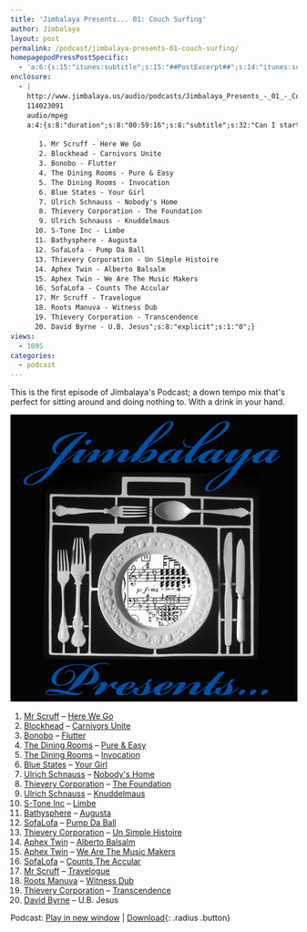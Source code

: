 ```yaml
---
title: 'Jimbalaya Presents... 01: Couch Surfing'
author: Jimbalaya
layout: post
permalink: /podcast/jimbalaya-presents-01-couch-surfing/
homepagepodPressPostSpecific:
  - 'a:6:{s:15:"itunes:subtitle";s:15:"##PostExcerpt##";s:14:"itunes:summary";s:15:"##PostExcerpt##";s:15:"itunes:keywords";s:10:"##Global##";s:13:"itunes:author";s:10:"##Global##";s:15:"itunes:explicit";s:7:"Default";s:12:"itunes:block";s:7:"Default";}'
enclosure:
  - |
    http://www.jimbalaya.us/audio/podcasts/Jimbalaya_Presents_-_01_-_Couch_Surfing.mp3
    114023091
    audio/mpeg
    a:4:{s:8:"duration";s:8:"00:59:16";s:8:"subtitle";s:32:"Can I start you out with drinks?";s:7:"summary";s:861:"This is the first episode of Jimbalaya's Podcast; a down tempo mix that's perfect for sitting around and doing nothing to. With a drink in your hand.

       1. Mr Scruff - Here We Go
       2. Blockhead - Carnivors Unite
       3. Bonobo - Flutter
       4. The Dining Rooms - Pure & Easy
       5. The Dining Rooms - Invocation
       6. Blue States - Your Girl
       7. Ulrich Schnauss - Nobody's Home
       8. Thievery Corporation - The Foundation
       9. Ulrich Schnauss - Knuddelmaus
      10. S-Tone Inc - Limbe
      11. Bathysphere - Augusta
      12. SofaLofa - Pump Da Ball
      13. Thievery Corporation - Un Simple Histoire
      14. Aphex Twin - Alberto Balsalm
      15. Aphex Twin - We Are The Music Makers
      16. SofaLofa - Counts The Accular
      17. Mr Scruff - Travelogue
      18. Roots Manuva - Witness Dub
      19. Thievery Corporation - Transcendence
      20. David Byrne - U.B. Jesus";s:8:"explicit";s:1:"0";}
views:
  - 1095
categories:
  - podcast
---
```


This is the first episode of Jimbalaya's Podcast; a down tempo mix that's perfect for sitting around and doing nothing to. With a drink in your hand.

![Jimbalaya Presents...](/assets/images/podcast.png)

1.  [Mr Scruff][3] – [Here We Go][4]
2.  [Blockhead][5] – [Carnivors Unite][6]
3.  [Bonobo][7] – [Flutter][8]
4.  [The Dining Rooms][9] – [Pure & Easy][10]
5.  [The Dining Rooms][9] – [Invocation][11]
6.  [Blue States][12] – [Your Girl][13]
7.  [Ulrich Schnauss][14] – [Nobody's Home][15]
8.  [Thievery Corporation][16] – [The Foundation][17]
9.  [Ulrich Schnauss][14] – [Knuddelmaus][18]
10. [S-Tone Inc][19] – [Limbe][20]
11. [Bathysphere][21] – [Augusta][22]
12. [SofaLofa][23] – [Pump Da Ball][24]
13. [Thievery Corporation][16] – [Un Simple Histoire][25]
14. [Aphex Twin][26] – [Alberto Balsalm][27]
15. [Aphex Twin][26] – [We Are The Music Makers][28]
16. [SofaLofa][23] – [Counts The Accular][29]
17. [Mr Scruff][3] – [Travelogue][30]
18. [Roots Manuva][31] – [Witness Dub][32]
19. [Thievery Corporation][16] – [Transcendence][33]
20. [David Byrne][34] – U.B. Jesus

 [3]: http://itunes.apple.com/WebObjects/MZStore.woa/wa/viewArtist?id=2236724 "Mr. Scruff on iTunes"
 [4]: http://itunes.apple.com/WebObjects/MZStore.woa/wa/viewAlbum?i=156674012%26id=156674002%26s=143441 "Here We Go on iTunes"
 [5]: http://itunes.apple.com/WebObjects/MZStore.woa/wa/viewArtist?id=5609495 "Blockhead on iTunes"
 [6]: http://itunes.apple.com/WebObjects/MZStore.woa/wa/viewAlbum?i=122915218%26id=122915062%26s=143441 "Carnivors Unite on iTunes"
 [7]: https://itunes.apple.com/us/artist/bonobo/id416281071?uo=4&at=11l4TK "Bonobo on iTunes"
 [8]: http://itunes.apple.com/WebObjects/MZStore.woa/wa/viewAlbum?i=122846840%26id=122846798%26s=143441 "Flutter on iTunes"
 [9]: http://itunes.apple.com/WebObjects/MZStore.woa/wa/viewArtist?id=5184744 "The Dining Rooms on iTunes"
 [10]: http://itunes.apple.com/WebObjects/MZStore.woa/wa/viewAlbum?i=152646461%26id=152646441%26s=143441 "Pure & Easy on iTunes"
 [11]: http://itunes.apple.com/WebObjects/MZStore.woa/wa/viewAlbum?i=152646477%26id=152646441%26s=143441 "Invocation on iTunes"
 [12]: http://itunes.apple.com/WebObjects/MZStore.woa/wa/viewArtist?id=2727610 "Blue States on iTunes"
 [13]: http://itunes.apple.com/WebObjects/MZStore.woa/wa/viewAlbum?i=308588359%26id=308588326%26s=143441 "Your Girl on iTunes"
 [14]: https://itunes.apple.com/us/artist/ulrich-schnauss/id27759803?uo=4&at=11l4TK "Ulrich Schnauss on iTunes"
 [15]: http://itunes.apple.com/WebObjects/MZStore.woa/wa/viewAlbum?i=120324544%26id=120325194%26s=143441 "Nobody's Home on iTunes"
 [16]: https://itunes.apple.com/us/artist/thievery-corporation/id2726532?uo=4&at=11l4TK "Thievery Corporation on iTunes"
 [17]: http://itunes.apple.com/WebObjects/MZStore.woa/wa/viewAlbum?i=310803496%26id=310803468%26s=143441 "The Foundation on iTunes"
 [18]: http://itunes.apple.com/WebObjects/MZStore.woa/wa/viewAlbum?i=120324214%26id=120325194%26s=143441 "Knuddelmaus on iTunes"
 [19]: http://itunes.apple.com/WebObjects/MZStore.woa/wa/viewArtist?id=150114110 "S-Tone Inc on iTunes"
 [20]: http://itunes.apple.com/WebObjects/MZStore.woa/wa/viewAlbum?i=152646368%26id=152646331%26s=143441 "Limbe on iTunes"
 [21]: http://itunes.apple.com/WebObjects/MZStore.woa/wa/viewArtist?id=131768528 "Bathysphere on iTunes"
 [22]: http://itunes.apple.com/WebObjects/MZStore.woa/wa/viewAlbum?i=131768530%26id=131768524%26s=143441 "Augusta on iTunes"
 [23]: http://itunes.apple.com/WebObjects/MZStore.woa/wa/viewArtist?id=131768472 "SofaLofa on iTunes"
 [24]: http://itunes.apple.com/WebObjects/MZStore.woa/wa/viewAlbum?i=131768474%26id=131768470%26s=143441 "Pump Da Ball on iTunes"
 [25]: http://itunes.apple.com/WebObjects/MZStore.woa/wa/viewAlbum?i=277530661%26id=277530580%26s=143441 "Un Simple Histoire on iTunes"
 [26]: http://itunes.apple.com/WebObjects/MZStore.woa/wa/viewArtist?id=39883194 "Aphex Twin on iTunes"
 [27]: http://itunes.apple.com/WebObjects/MZStore.woa/wa/viewAlbum?i=50235182%26id=50235162%26s=143441 "Alberto Balsalm on iTunes"
 [28]: http://itunes.apple.com/WebObjects/MZStore.woa/wa/viewAlbum?i=299912697%26id=299912636%26s=143441 "We Are The Music Makers on iTunes"
 [29]: http://itunes.apple.com/WebObjects/MZStore.woa/wa/viewAlbum?i=131768480%26id=131768470%26s=143441 "Counts The Accular on iTunes"
 [30]: http://itunes.apple.com/WebObjects/MZStore.woa/wa/viewAlbum?i=220375808%26id=220375525%26s=143441 "Travelogue on iTunes"
 [31]: https://itunes.apple.com/us/artist/roots-manuva/id2900925?uo=4&at=11l4TK "Roots Manuva on iTunes"
 [32]: http://itunes.apple.com/WebObjects/MZStore.woa/wa/viewAlbum?i=122918667%26id=122918299%26s=143441 "Witness Dub on iTunes"
 [33]: http://itunes.apple.com/WebObjects/MZStore.woa/wa/viewAlbum?i=310803490%26id=310803468%26s=143441 "Transcendence on iTunes"
 [34]: http://itunes.apple.com/WebObjects/MZStore.woa/wa/viewArtist?id=47192943 "David Byrne on iTunes"

Podcast: [Play in new window][35] | [Download][36]{: .radius .button}

 [35]: http://media.blubrry.com/jimbalaya/p/jimbalaya.us/audio/podcasts/Jimbalaya_Presents_-_01_-_Couch_Surfing.mp3 "Play in new window"
 [36]: /audio/podcasts/Jimbalaya_Presents_-_01_-_Couch_Surfing.mp3 "Download"
